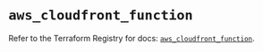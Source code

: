 # `aws_cloudfront_function`

Refer to the Terraform Registry for docs: [`aws_cloudfront_function`](https://registry.terraform.io/providers/hashicorp/aws/5.32.0/docs/resources/cloudfront_function).
